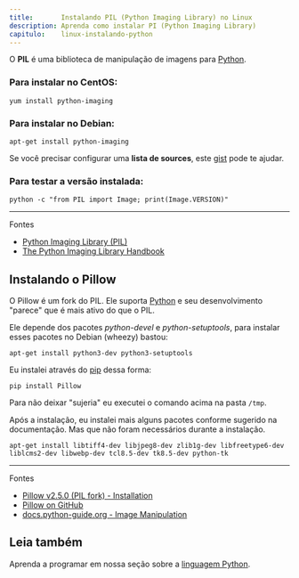 ```yaml
---
title:       Instalando PIL (Python Imaging Library) no Linux
description: Aprenda como instalar PI (Python Imaging Library)
capitulo:    linux-instalando-python
---
```



O __PIL__ é uma biblioteca de manipulação de imagens para [Python](/linux/instalando-python).


### Para instalar no __CentOS__:

    yum install python-imaging


### Para instalar no Debian:

    apt-get install python-imaging

Se você precisar configurar uma __lista de sources__, este [gist](https://gist.github.com/flaviomicheletti/73ca969a89ee2d78b1e6/edit) pode te ajudar.


### Para testar a versão instalada:

    python -c "from PIL import Image; print(Image.VERSION)"



- - -
Fontes

- [Python Imaging Library (PIL)](http://www.pythonware.com/products/pil/)
- [The Python Imaging Library Handbook](http://effbot.org/imagingbook/)


Instalando o Pillow
---

O Pillow é um fork do PIL. Ele suporta [Python](/python/) e seu desenvolvimento "parece" que é mais ativo
do que o PIL.

Ele depende dos pacotes *python-devel* e *python-setuptools*,  para instalar esses pacotes no Debian (wheezy) bastou:

    apt-get install python3-dev python3-setuptools


Eu instalei através do [pip](/linux/instalando-pip/) dessa forma:

    pip install Pillow

Para não deixar "sujeria" eu executei o comando acima na pasta `/tmp`.

Após a instalação, eu instalei mais alguns pacotes conforme sugerido na documentação. Mas que não foram necessários
durante a instalação.

    apt-get install libtiff4-dev libjpeg8-dev zlib1g-dev libfreetype6-dev liblcms2-dev libwebp-dev tcl8.5-dev tk8.5-dev python-tk


- - -
Fontes

- [Pillow v2.5.0 (PIL fork) - Installation](http://pillow.readthedocs.org/en/latest/installation.html#simple-installation)
- [Pillow on GitHub](https://github.com/python-pillow/Pillow)
- [docs.python-guide.org - Image Manipulation](http://docs.python-guide.org/en/latest/scenarios/imaging/#python-imaging-library)



Leia também
---

Aprenda a programar em nossa seção sobre a [linguagem Python](/python/).